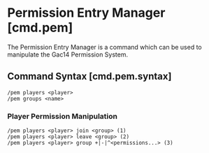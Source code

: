 # Permission Entry Manager [cmd.pem]

The Permission Entry Manager is a command which can be used to manipulate the Gac14 Permission System. 

## Command Syntax [cmd.pem.syntax]

```
/pem players <player>
/pem groups <name> 
```

### Player Permission Manipulation

```
/pem players <player> join <group> (1)
/pem players <player> leave <group> (2)
/pem players <player> group +|-|^<permissions...> (3)
```


